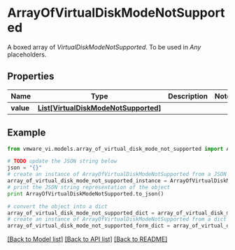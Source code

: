 # ArrayOfVirtualDiskModeNotSupported

A boxed array of *VirtualDiskModeNotSupported*. To be used in *Any* placeholders. 

## Properties
Name | Type | Description | Notes
------------ | ------------- | ------------- | -------------
**value** | [**List[VirtualDiskModeNotSupported]**](VirtualDiskModeNotSupported.md) |  | 

## Example

```python
from vmware_vi.models.array_of_virtual_disk_mode_not_supported import ArrayOfVirtualDiskModeNotSupported

# TODO update the JSON string below
json = "{}"
# create an instance of ArrayOfVirtualDiskModeNotSupported from a JSON string
array_of_virtual_disk_mode_not_supported_instance = ArrayOfVirtualDiskModeNotSupported.from_json(json)
# print the JSON string representation of the object
print ArrayOfVirtualDiskModeNotSupported.to_json()

# convert the object into a dict
array_of_virtual_disk_mode_not_supported_dict = array_of_virtual_disk_mode_not_supported_instance.to_dict()
# create an instance of ArrayOfVirtualDiskModeNotSupported from a dict
array_of_virtual_disk_mode_not_supported_form_dict = array_of_virtual_disk_mode_not_supported.from_dict(array_of_virtual_disk_mode_not_supported_dict)
```
[[Back to Model list]](../README.md#documentation-for-models) [[Back to API list]](../README.md#documentation-for-api-endpoints) [[Back to README]](../README.md)


